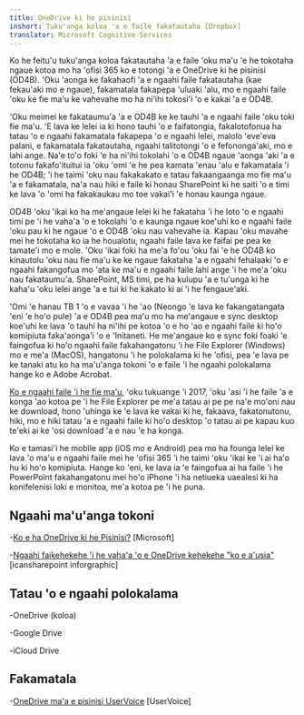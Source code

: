 ```yaml
---
title: OneDrive ki he pisinisi
inshort: Tuku'anga koloa 'a e faile fakatautaha [Dropbox]
translator: Microsoft Cognitive Services
---
```



Ko he feitu'u tuku'anga koloa fakatautaha 'a e faile 'oku ma'u 'e he tokotaha ngaue kotoa mo ha 'ofisi 365 ko e totongi 'a e OneDrive ki he pisinisi (OD4B). 'Oku 'aonga ke fakahaofi 'a e ngaahi faile fakatautaha (kae fekau'aki mo e ngaue), fakamatala fakapepa 'uluaki 'alu, mo e ngaahi faile 'oku ke fie ma'u ke vahevahe mo ha ni'ihi tokosi'i 'o e kakai 'a e OD4B.

'Oku meimei ke fakataumu'a 'a e OD4B ke ke tauhi 'a e ngaahi faile 'oku toki fie ma'u. 'E lava ke lelei ia ki hono tauhi 'o e faifatongia, fakalotofonua ha tatau 'o e ngaahi fakamatala fakapepa 'o e ngaahi lelei, malolo 'eve'eva palani, e fakamatala fakatautaha, ngaahi talitotongi 'o e fefononga'aki, mo e lahi ange. Na'e to'o foki 'e ha ni'ihi tokolahi 'o e OD4B ngaue 'aonga 'aki 'a e totonu fakafo'ituitui ia 'oku 'omi 'e he pea kamata 'enau 'alu e fakamatala 'i he OD4B; 'i he taimi 'oku nau fakakakato e tatau fakaangaanga mo fie ma'u 'a e fakamatala, na'a nau hiki e faile ki honau SharePoint ki he saiti 'o e timi ke lava 'o 'omi ha fakakaukau mo toe vakai'i 'e honau kaunga ngaue.

OD4B 'oku 'ikai ko ha me'angaue lelei ki he fakataha 'i he loto 'o e ngaahi timi pe 'i he vaha'a 'o e tokolahi 'o e kaunga ngaue koe'uhi ko e ngaahi faile 'oku pau ki he ngaue 'o e OD4B 'oku nau vahevahe ia. Kapau 'oku mavahe mei he tokotaha ko ia he houalotu, ngaahi faile lava ke faifai pe pea ke tamate'i mo e mole. 'Oku 'ikai foki ha me'a fo'ou 'oku fai 'e he OD4B ko kinautolu 'oku nau fie ma'u ke ke ngaue fakataha 'a e ngaahi fehalaaki 'o e ngaahi fakangofua mo 'ata ke ma'u e ngaahi faile lahi ange 'i he me'a 'oku nau fakataumu'a. SharePoint, MS timi, pe ha kulupu 'a e tu'unga ki he kaha'u 'oku lelei ange 'a e tui ki he kakato ki ai 'i he fengaue'aki.

'Omi 'e hanau TB 1 'o e vavaa 'i he 'ao (Neongo 'e lava ke fakangatangata 'eni 'e ho'o pule) 'a e OD4B pea ma'u mo ha me'angaue e sync desktop koe'uhi ke lava 'o tauhi ha ni'ihi pe kotoa 'o e ho 'ao e ngaahi faile ki ho'o komipiuta faka'aonga'i 'o e 'Initaneti. He me'angaue ko e sync foki foaki 'e faingofua ki ho'o ngaahi faile fakahangatonu 'i he File Explorer (Windows) mo e me'a (MacOS), hangatonu 'i he polokalama ki he 'ofisi, pea 'e lava pe ke tanaki atu ko ha ma'u'anga tokoni 'o e faile 'i he ngaahi polokalama hange ko e Adobe Acrobat. 

[Ko e ngaahi faile 'i he fie ma'u](https://blogs.office.com/en-us/2017/05/11/introducing-onedrive-files-on-demand-and-additional-features-making-it-easier-to-access-and-share-files/), 'oku tukuange 'i 2017, 'oku 'asi 'i he faile 'a e konga 'ao kotoa pe 'i he File Explorer pe me'a tatau ai pe pe na'e mo'oni nau ke download, hono 'uhinga ke 'e lava ke vakai ki he, fakaava, fakatonutonu, hiki, mo e hiki tatau 'a e ngaahi faile ki ho'o desktop 'o tatau ai pe kapau kuo te'eki ai ke 'osi download 'a e nau 'e ha konga.

Ko e tamasi'i he mobile app (iOS mo e Android) pea mo ha founga lelei ke lava 'o ma'u e ngaahi faile mei he 'ofisi 365 'i he taimi 'oku 'ikai ke 'i ai ha'o hu ki ho'o komipiuta. Hange ko 'eni, ke lava ia 'e faingofua ai ha faile 'i he PowerPoint fakahangatonu mei ho'o iPhone 'i ha netiueka uaealesi ki ha konifelenisi loki e monitoa, me'a kotoa pe 'i he puna.

Ngaahi ma'u'anga tokoni
---------

-[Ko e ha OneDrive ki he
    Pisinisi?](https://support.office.com/en-us/article/What-is-OneDrive-for-Business-187f90af-056f-47c0-9656-cc0ddca7fdc2)
    \[Microsoft\]

-[Ngaahi faikehekehe 'i he vaha'a 'o e OneDrive kehekehe
    "ko e a'usia"](http://icsh.pt/OneDriveTree) \[icansharepoint
    inforgraphic\]

Tatau 'o e ngaahi polokalama
--------------------

-OneDrive (koloa)

-Google Drive

-iCloud Drive

Fakamatala
---------

-[OneDrive ma'a e pisinisi UserVoice](https://onedrive.uservoice.com/forums/262982-onedrive/category/86090-onedrive-for-business)
    \[UserVoice\]



